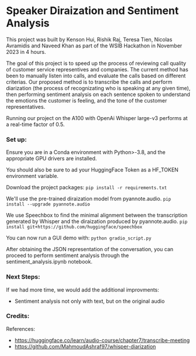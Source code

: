 # Speaker Diraization and Sentiment Analysis

This project was built by Kenson Hui, Rishik Raj, Teresa Tien, Nicolas Avramidis and Naveed Khan as part of the WSIB Hackathon in November 2023 in 4 hours.

The goal of this project is to speed up the process of reviewing call quality of customer service representives and companies. The current method has been to manually listen into calls, and evaluate the calls based on different criterias. Our proposed method is to transcribe the calls and perform diarization (the process of recognizating who is speaking at any given time), then performing sentiment analysis on each sentence spoken to understand the emotions the customer is feeling, and the tone of the customer representatives. 

Running our project on the A100 with OpenAi Whisper large-v3 performs at a real-time factor of 0.5.

### Set up:

Ensure you are in a Conda environment with Python>-3.8, and the appropriate GPU drivers are installed. 

You should also be sure to ad your HuggingFace Token as a HF_TOKEN environment variable.

Download the project packages:
```pip install -r requirements.txt```

We'll use the pre-trained diraization model from pyannote.audio.
```pip install --upgrade pyannote.audio```

We use Speechbox to find the minimal alignment between the transcription generated by Whisper and the diraization produced by pyannote.audio.
```pip install git+https://github.com/huggingface/speechbox```

You can now run a GUI demo with:
```python gradio_script.py```

After obtaining the JSON representation of the conversation, you can proceed to perform sentiment analysis through the sentiment_analysis.ipynb notebook.

### Next Steps:
If we had more time, we would add the additional improvments:
- Sentiment analysis not only with text, but on the original audio

### Credits:
References: 
- https://huggingface.co/learn/audio-course/chapter7/transcribe-meeting
- https://github.com/MahmoudAshraf97/whisper-diarization

